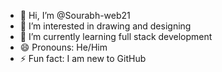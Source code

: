 - 👋 Hi, I’m @Sourabh-web21
- 👀 I’m interested in drawing and designing
- 🌱 I’m currently learning full stack development
- 😄 Pronouns: He/Him
- ⚡ Fun fact: I am new to GitHub

<!---
Sourabh-web21/Sourabh-web21 is a ✨ special ✨ repository because its `README.md` (this file) appears on your GitHub profile.
You can click the Preview link to take a look at your changes.
--->
